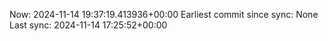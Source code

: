 Now: 2024-11-14 19:37:19.413936+00:00 Earliest commit since sync: None Last sync: 2024-11-14 17:25:52+00:00
